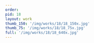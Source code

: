 ```yaml
---
order: 
pid: 18
layout: work
thumb_150: '/img/works/18/18_150x.jpg'
thumb_75: '/img/works/18/18_75x.jpg'
full: '/img/works/18/18_640x.jpg'
---
```

